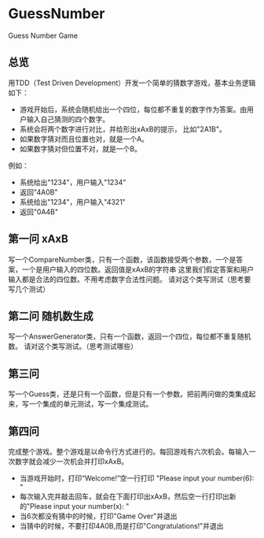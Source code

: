 GuessNumber
===========

Guess Number Game 

## 总览

用TDD（Test Driven Development）开发一个简单的猜数字游戏，基本业务逻辑如下：

- 游戏开始后，系统会随机给出一个四位，每位都不重复的数字作为答案。由用户输入自己猜测的四个数字。
- 系统会将两个数字进行对比，并给形出xAxB的提示， 比如"2A1B"。
- 如果数字猜对而且位置也对，就是一个A。
- 如果数字猜对但位置不对，就是一个B。

例如：

- 系统给出"1234"，用户输入"1234"
 - 返回"4A0B"
- 系统给出"1234"，用户输入"4321"
 - 返回"0A4B"


## 第一问 xAxB

写一个CompareNumber类，只有一个函数，该函数接受两个参数，一个是答案，一个是用户输入的四位数。返回值是xAxB的字符串
这里我们假定答案和用户输入都是合法的四位数。不用考虑数字合法性问题。
请对这个类写测试（思考要写几个测试）

## 第二问 随机数生成

写一个AnswerGenerator类，只有一个函数，返回一个四位，每位都不重复随机数。
请对这个类写测试。（思考测试哪些）

## 第三问

写一个Guess类，还是只有一个函数，但是只有一个参数。把前两问做的类集成起来，写一个集成的单元测试，写一个集成测试。

## 第四问

完成整个游戏。整个游戏是以命令行方式进行的。每回游戏有六次机会。每输入一次数字就会减少一次机会并打印xAxB。

- 当游戏开始时，打印“Welcome!”空一行打印 "Please input your number(6): "
- 每次输入完并敲击回车，就会在下面打印出xAxB，然后空一行打印出新的"Please input your number(x): "
- 当6次都没有猜中的时候，打印"Game Over"并退出
- 当猜中的时候，不要打印4A0B,而是打印"Congratulations!"并退出